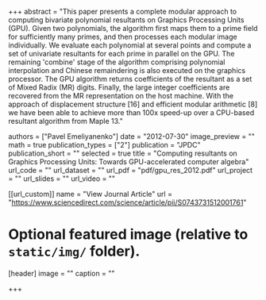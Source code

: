 +++
abstract = "This paper presents a complete modular approach to computing bivariate polynomial resultants on Graphics Processing Units (GPU). Given two polynomials, the algorithm first maps them to a prime field for sufficiently many primes, and then processes each modular image individually. We evaluate each polynomial at several points and compute a set of univariate resultants for each prime in parallel on the GPU. The remaining 'combine' stage of the algorithm comprising polynomial interpolation and Chinese remaindering is also executed on the graphics processor. The GPU algorithm returns coefficients of the resultant as a set of Mixed Radix (MR) digits. Finally, the large integer coefficients are recovered from the MR representation on the host machine. With the approach of displacement structure [16] and efficient modular arithmetic [8] we have been able to achieve more than 100x speed-up over a CPU-based resultant algorithm from Maple 13."

authors = ["Pavel Emeliyanenko"]
date = "2012-07-30"
image_preview = ""
math = true
publication_types = ["2"]
publication = "JPDC"
publication_short = ""
selected = true
title = "Computing resultants on Graphics Processing Units: Towards GPU-accelerated computer algebra"
url_code = ""
url_dataset = ""
url_pdf = "pdf/gpu_res_2012.pdf"
url_project = ""
url_slides = ""
url_video = ""

[[url_custom]]
name = "View Journal Article"
url = "https://www.sciencedirect.com/science/article/pii/S0743731512001761"

# Optional featured image (relative to `static/img/` folder).
[header]
image = ""
caption = ""

+++
